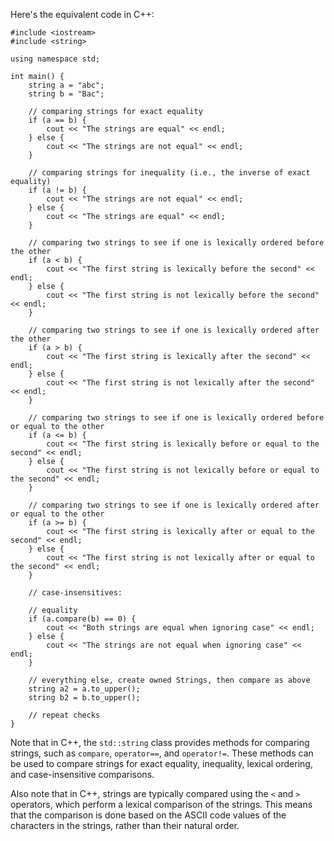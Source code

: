 
Here's the equivalent code in C++:
```
#include <iostream>
#include <string>

using namespace std;

int main() {
    string a = "abc";
    string b = "Bac";

    // comparing strings for exact equality
    if (a == b) {
        cout << "The strings are equal" << endl;
    } else {
        cout << "The strings are not equal" << endl;
    }

    // comparing strings for inequality (i.e., the inverse of exact equality)
    if (a != b) {
        cout << "The strings are not equal" << endl;
    } else {
        cout << "The strings are equal" << endl;
    }

    // comparing two strings to see if one is lexically ordered before the other
    if (a < b) {
        cout << "The first string is lexically before the second" << endl;
    } else {
        cout << "The first string is not lexically before the second" << endl;
    }

    // comparing two strings to see if one is lexically ordered after the other
    if (a > b) {
        cout << "The first string is lexically after the second" << endl;
    } else {
        cout << "The first string is not lexically after the second" << endl;
    }

    // comparing two strings to see if one is lexically ordered before or equal to the other
    if (a <= b) {
        cout << "The first string is lexically before or equal to the second" << endl;
    } else {
        cout << "The first string is not lexically before or equal to the second" << endl;
    }

    // comparing two strings to see if one is lexically ordered after or equal to the other
    if (a >= b) {
        cout << "The first string is lexically after or equal to the second" << endl;
    } else {
        cout << "The first string is not lexically after or equal to the second" << endl;
    }

    // case-insensitives:

    // equality
    if (a.compare(b) == 0) {
        cout << "Both strings are equal when ignoring case" << endl;
    } else {
        cout << "The strings are not equal when ignoring case" << endl;
    }

    // everything else, create owned Strings, then compare as above
    string a2 = a.to_upper();
    string b2 = b.to_upper();

    // repeat checks
}
```
Note that in C++, the `std::string` class provides methods for comparing strings, such as `compare`, `operator==`, and `operator!=`. These methods can be used to compare strings for exact equality, inequality, lexical ordering, and case-insensitive comparisons.

Also note that in C++, strings are typically compared using the `<` and `>` operators, which perform a lexical comparison of the strings. This means that the comparison is done based on the ASCII code values of the characters in the strings, rather than their natural order.

